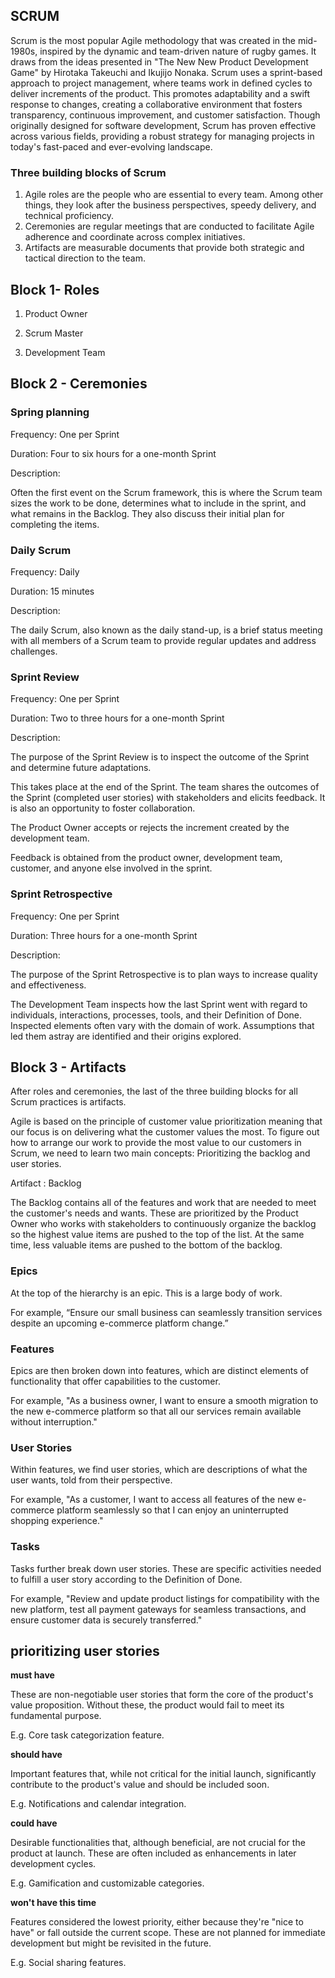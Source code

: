 ## SCRUM

Scrum is the most popular Agile methodology that was created in the mid-1980s, inspired by the dynamic and team-driven nature of rugby games. It draws from the ideas presented in "The New New Product Development Game" by Hirotaka Takeuchi and Ikujijo Nonaka. Scrum uses a sprint-based approach to project management, where teams work in defined cycles to deliver increments of the product. This promotes adaptability and a swift response to changes, creating a collaborative environment that fosters transparency, continuous improvement, and customer satisfaction. 
Though originally designed for software development, Scrum has proven effective across various fields, providing a robust strategy for managing projects in today's fast-paced and ever-evolving landscape.

### Three building blocks of Scrum

1. Agile roles are the people who are essential to every team. Among other things, they look after the business perspectives, speedy delivery, and technical proficiency.
2. Ceremonies are regular meetings that are conducted to facilitate Agile adherence and coordinate across complex initiatives.
3. Artifacts are measurable documents that provide both strategic and tactical direction to the team.

## Block 1- Roles

1. Product Owner

2. Scrum Master

3. Development Team

## Block 2 - Ceremonies
### Spring planning

Frequency: One per Sprint

Duration: Four to six hours for a one-month Sprint


Description:

Often the first event on the Scrum framework, this is where the Scrum team sizes the work to be done, determines what to include in the sprint, and what remains in the Backlog. They also discuss their initial plan for completing the items.
### Daily Scrum

Frequency: Daily

Duration: 15 minutes

Description:

The daily Scrum, also known as the daily stand-up, is a brief status meeting with all members of a Scrum team to provide regular updates and address challenges. 

### Sprint Review

Frequency: One per Sprint

Duration: Two to three hours for a one-month Sprint



Description: 

The purpose of the Sprint Review is to inspect the outcome of the Sprint and determine future adaptations.



This takes place at the end of the Sprint. The team shares the outcomes of the Sprint (completed user stories) with stakeholders and elicits feedback. It is also an opportunity to foster collaboration.



The Product Owner accepts or rejects the increment created by the development team.



Feedback is obtained from the product owner, development team, customer, and anyone else involved in the sprint.

### Sprint Retrospective

Frequency: One per Sprint

Duration: Three hours for a one-month Sprint

Description:

The purpose of the Sprint Retrospective is to plan ways to increase quality and effectiveness.

The Development Team inspects how the last Sprint went with regard to individuals, interactions, processes, tools, and their Definition of Done. Inspected elements often vary with the domain of work. Assumptions that led them astray are identified and their origins explored.

## Block 3 - Artifacts

After roles and ceremonies, the last of the three building blocks for all Scrum practices is artifacts.

Agile is based on the principle of customer value prioritization meaning that our focus is on delivering what the customer values the most. To figure out how to arrange our work to provide the most value to our customers in Scrum, we need to learn two main concepts: Prioritizing the backlog and user stories.

Artifact : Backlog

The Backlog contains all of the features and work that are needed to meet the customer's needs and wants. These are prioritized by the Product Owner who works with stakeholders to continuously organize the backlog so the highest value items are pushed to the top of the list. At the same time, less valuable items are pushed to the bottom of the backlog. 

### Epics

At the top of the hierarchy is an epic. This is a large body of work.



For example, “Ensure our small business can seamlessly transition services despite an upcoming e-commerce platform change.”

### Features
Epics are then broken down into features, which are distinct elements of functionality that offer capabilities to the customer.



For example, "As a business owner, I want to ensure a smooth migration to the new e-commerce platform so that all our services remain available without interruption."

### User Stories

Within features, we find user stories, which are descriptions of what the user wants, told from their perspective.



For example, "As a customer, I want to access all features of the new e-commerce platform seamlessly so that I can enjoy an uninterrupted shopping experience."

### Tasks

Tasks further break down user stories. These are specific activities needed to fulfill a user story according to the Definition of Done.



For example, "Review and update product listings for compatibility with the new platform, test all payment gateways for seamless transactions, and ensure customer data is securely transferred."


## prioritizing user stories

**must have** 

These are non-negotiable user stories that form the core of the product's value proposition. Without these, the product would fail to meet its fundamental purpose.

E.g. Core task categorization feature.

**should have**

Important features that, while not critical for the initial launch, significantly contribute to the product's value and should be included soon.

E.g. Notifications and calendar integration.

**could have**

Desirable functionalities that, although beneficial, are not crucial for the product at launch. These are often included as enhancements in later development cycles.

E.g. Gamification and customizable categories.

**won't have this time**

Features considered the lowest priority, either because they're "nice to have" or fall outside the current scope. These are not planned for immediate development but might be revisited in the future.

E.g. Social sharing features.
